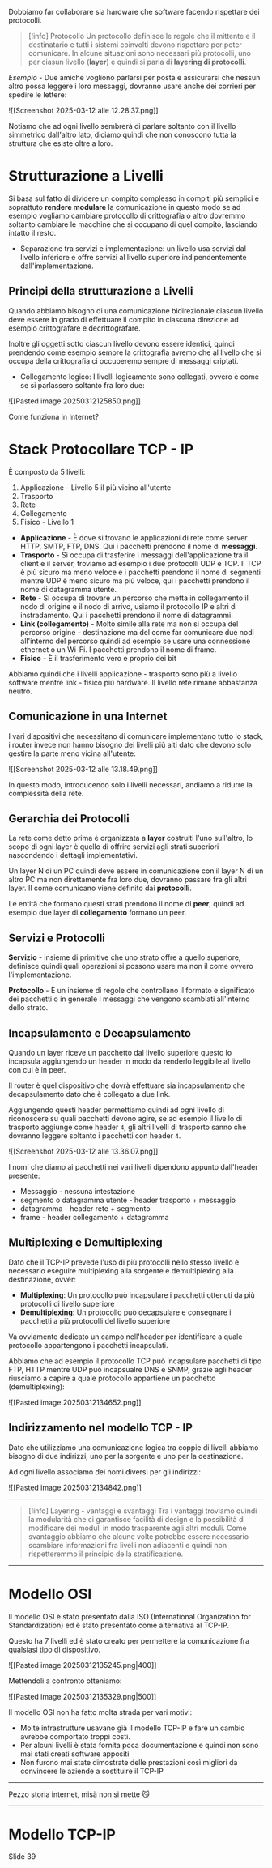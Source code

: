 Dobbiamo far collaborare sia hardware che software facendo rispettare dei protocolli.

> [!info] Protocollo
> Un protocollo definisce le regole che il mittente e il destinatario e tutti i sistemi coinvolti devono rispettare per poter comunicare. In alcune situazioni sono necessari più protocolli, uno per ciasun livello (**layer**) e quindi si parla di **layering di protocolli**.

_Esempio_ - Due amiche vogliono parlarsi per posta e assicurarsi che nessun altro possa leggere i loro messaggi, dovranno usare anche dei corrieri per spedire le lettere:

![[Screenshot 2025-03-12 alle 12.28.37.png]]

Notiamo che ad ogni livello sembrerà di parlare soltanto con il livello simmetrico dall'altro lato, diciamo quindi che non conoscono tutta la struttura che esiste oltre a loro.

# Strutturazione a Livelli
Si basa sul fatto di dividere un compito complesso in compiti più semplici e soprattuto **rendere modulare** la comunicazione in questo modo se ad esempio vogliamo cambiare protocollo di crittografia o altro dovremmo soltanto cambiare le macchine che si occupano di quel compito, lasciando intatto il resto.

- Separazione tra servizi e implementazione: un livello usa servizi dal livello inferiore e offre servizi al livello superiore indipendentemente dall'implementazione.

## Principi della strutturazione a Livelli
Quando abbiamo bisogno di una comunicazione bidirezionale ciascun livello deve essere in grado di effettuare il compito in ciascuna direzione ad esempio crittografare e decrittografare.

Inoltre gli oggetti sotto ciascun livello devono essere identici, quindi prendendo come esempio sempre la crittografia avremo che al livello che si occupa della crittografia ci occuperemo sempre di messaggi criptati.

- Collegamento logico: I livelli logicamente sono collegati, ovvero è come se si parlassero soltanto fra loro due:

![[Pasted image 20250312125850.png]]

Come funziona in Internet?

# Stack Protocollare TCP - IP
È composto da 5 livelli:

1) Applicazione - Livello 5 il più vicino all'utente
2) Trasporto
3) Rete
4) Collegamento
5) Fisico - Livello 1

- **Applicazione** - È dove si trovano le applicazioni di rete come server HTTP, SMTP, FTP, DNS. Qui i pacchetti prendono il nome di **messaggi**.
- **Trasporto** - Si occupa di trasferire i messaggi dell'applicazione tra il client e il server, troviamo ad esempio i due protocolli UDP e TCP.
  Il TCP è più sicuro ma meno veloce e i pacchetti prendono il nome di segmenti mentre UDP è meno sicuro ma più veloce, qui i pacchetti prendono il nome di datagramma utente.
- **Rete** - Si occupa di trovare un percorso che metta in collegamento il nodo di origine e il nodo di arrivo, usiamo il protocollo IP e altri di instradamento. Qui i pacchetti prendono il nome di datagrammi.
- **Link (collegamento)** - Molto simile alla rete ma non si occupa del percorso origine - destinazione ma del come far comunicare due nodi all'interno del percorso quindi ad esempio se usare una connessione ethernet o un Wi-Fi. I pacchetti prendono il nome di frame.
- **Fisico** - È il trasferimento vero e proprio dei bit

Abbiamo quindi che i livelli applicazione - trasporto sono più a livello software mentre link - fisico più hardware. Il livello rete rimane abbastanza neutro.

## Comunicazione in una Internet
I vari dispositivi che necessitano di comunicare implementano tutto lo stack, i router invece non hanno bisogno dei livelli più alti dato che devono solo gestire la parte meno vicina all'utente:

![[Screenshot 2025-03-12 alle 13.18.49.png]]

In questo modo, introducendo solo i livelli necessari, andiamo a ridurre la complessità della rete.

## Gerarchia dei Protocolli
La rete come detto prima è organizzata a **layer** costruiti l'uno sull'altro, lo scopo di ogni layer è quello di offrire servizi agli strati superiori nascondendo i dettagli implementativi.

Un layer N di un PC quindi deve essere in comunicazione con il layer N di un altro PC ma non direttamente fra loro due, dovranno passare fra gli altri layer. Il come comunicano viene definito dai **protocolli**.

Le entità che formano questi strati prendono il nome di **peer**, quindi ad esempio due layer di **collegamento** formano un peer.

## Servizi e Protocolli
**Servizio** - insieme di primitive che uno strato offre a quello superiore, definisce quindi quali operazioni si possono usare ma non il come ovvero l'implementazione.

**Protocollo** - È un insieme di regole che controllano il formato e significato dei pacchetti o in generale i messaggi che vengono scambiati all'interno dello strato.

## Incapsulamento e Decapsulamento
Quando un layer riceve un pacchetto dal livello superiore questo lo incapsula aggiungendo un header in modo da renderlo leggibile al livello con cui è in peer.

Il router è quel dispositivo che dovrà effettuare sia incapsulamento che decapsulamento dato che è collegato a due link.

Aggiungendo questi header permettiamo quindi ad ogni livello di riconoscere su quali pacchetti devono agire, se ad esempio il livello di trasporto aggiunge come header `4`, gli altri livelli di trasporto sanno che dovranno leggere soltanto i pacchetti con header `4`.

![[Screenshot 2025-03-12 alle 13.36.07.png]]

I nomi che diamo ai pacchetti nei vari livelli dipendono appunto dall'header presente:
- Messaggio - nessuna intestazione
- segmento o datagramma utente - header trasporto + messaggio
- datagramma - header rete + segmento
- frame - header collegamento + datagramma

## Multiplexing e Demultiplexing
Dato che il TCP-IP prevede l'uso di più protocolli nello stesso livello è necessario eseguire multiplexing alla sorgente e demultiplexing alla destinazione, ovver:
- **Multiplexing**: Un protocollo può incapsulare i pacchetti ottenuti da più protocolli di livello superiore
- **Demultiplexing**: Un protocollo può decapsulare e consegnare i pacchetti a più protocolli del livello superiore

Va ovviamente dedicato un campo nell'header per identificare a quale protocollo appartengono i pacchetti incapsulati.

Abbiamo che ad esempio il protocollo TCP può incapsulare pacchetti di tipo FTP, HTTP mentre UDP può incapsualre DNS e SNMP, grazie agli header riusciamo a capire a quale protocollo appartiene un pacchetto (demultiplexing):

![[Pasted image 20250312134652.png]]

## Indirizzamento nel modello TCP - IP
Dato che utilizziamo una comunicazione logica tra coppie di livelli abbiamo bisogno di due indirizzi, uno per la sorgente e uno per la destinazione.

Ad ogni livello associamo dei nomi diversi per gli indirizzi:

![[Pasted image 20250312134842.png]]

---


> [!info] Layering - vantaggi e svantaggi
> Tra i vantaggi troviamo quindi la modularità che ci garantisce facilità di design e la possibilità di modificare dei moduli in modo trasparente agli altri moduli. Come svantaggio abbiamo che alcune volte potrebbe essere necessario scambiare informazioni fra livelli non adiacenti e quindi non rispetteremmo il principio della stratificazione.

---

# Modello OSI
Il modello OSI è stato presentato dalla ISO (International Organization for Standardization) ed è stato presentato come alternativa al TCP-IP.

Questo ha 7 livelli ed è stato creato per permettere la comunicazione fra qualsiasi tipo di dispositivo.

![[Pasted image 20250312135245.png|400]]

Mettendoli a confronto otteniamo:

![[Pasted image 20250312135329.png|500]]

Il modello OSI non ha fatto molta strada per vari motivi:
- Molte infrastrutture usavano già il modello TCP-IP e fare un cambio avrebbe comportato troppi costi.
- Per alcuni livelli è stata fornita poca documentazione e quindi non sono mai stati creati software appositi
- Non furono mai state dimostrate delle prestazioni così migliori da convincere le aziende a sostituire il TCP-IP

---

Pezzo storia internet, misà non si mette 😼

---

# Modello TCP-IP

Slide 39